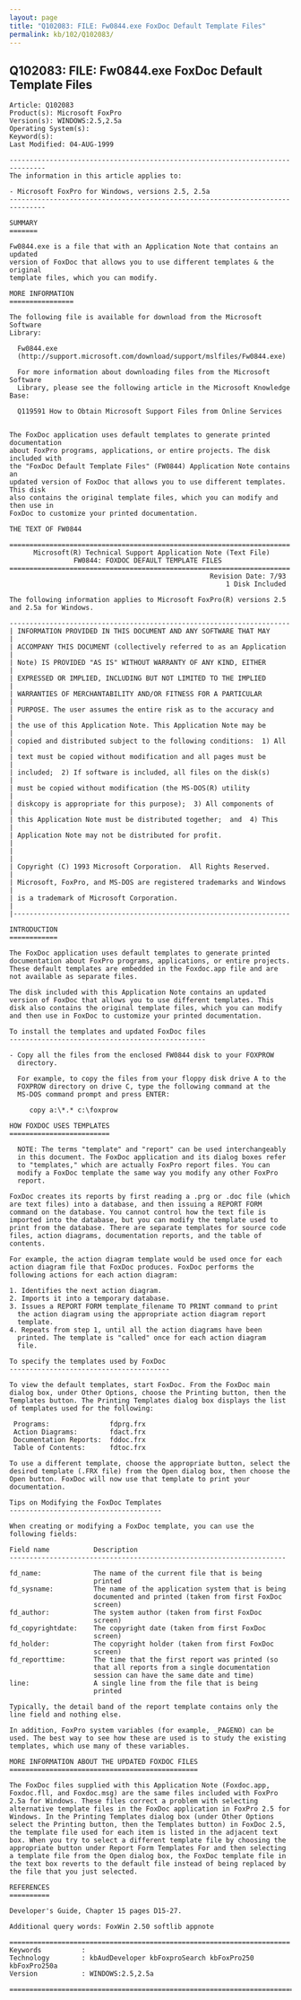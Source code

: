 ```yaml
---
layout: page
title: "Q102083: FILE: Fw0844.exe FoxDoc Default Template Files"
permalink: kb/102/Q102083/
---
```


## Q102083: FILE: Fw0844.exe FoxDoc Default Template Files

	Article: Q102083
	Product(s): Microsoft FoxPro
	Version(s): WINDOWS:2.5,2.5a
	Operating System(s): 
	Keyword(s): 
	Last Modified: 04-AUG-1999
	
	-------------------------------------------------------------------------------
	The information in this article applies to:
	
	- Microsoft FoxPro for Windows, versions 2.5, 2.5a 
	-------------------------------------------------------------------------------
	
	SUMMARY
	=======
	
	Fw0844.exe is a file that with an Application Note that contains an updated
	version of FoxDoc that allows you to use different templates & the original
	template files, which you can modify.
	
	MORE INFORMATION
	================
	
	The following file is available for download from the Microsoft Software
	Library:
	
	  Fw0844.exe
	  (http://support.microsoft.com/download/support/mslfiles/Fw0844.exe)
	
	  For more information about downloading files from the Microsoft Software
	  Library, please see the following article in the Microsoft Knowledge Base:
	
	  Q119591 How to Obtain Microsoft Support Files from Online Services
	
	
	The FoxDoc application uses default templates to generate printed documentation
	about FoxPro programs, applications, or entire projects. The disk included with
	the "FoxDoc Default Template Files" (FW0844) Application Note contains an
	updated version of FoxDoc that allows you to use different templates. This disk
	also contains the original template files, which you can modify and then use in
	FoxDoc to customize your printed documentation.
	
	THE TEXT OF FW0844
	
	======================================================================
	      Microsoft(R) Technical Support Application Note (Text File)
	                FW0844: FOXDOC DEFAULT TEMPLATE FILES
	======================================================================
	                                                  Revision Date: 7/93
	                                                      1 Disk Included
	
	The following information applies to Microsoft FoxPro(R) versions 2.5
	and 2.5a for Windows.
	
	----------------------------------------------------------------------
	| INFORMATION PROVIDED IN THIS DOCUMENT AND ANY SOFTWARE THAT MAY     |
	| ACCOMPANY THIS DOCUMENT (collectively referred to as an Application |
	| Note) IS PROVIDED "AS IS" WITHOUT WARRANTY OF ANY KIND, EITHER      |
	| EXPRESSED OR IMPLIED, INCLUDING BUT NOT LIMITED TO THE IMPLIED      |
	| WARRANTIES OF MERCHANTABILITY AND/OR FITNESS FOR A PARTICULAR       |
	| PURPOSE. The user assumes the entire risk as to the accuracy and    |
	| the use of this Application Note. This Application Note may be      |
	| copied and distributed subject to the following conditions:  1) All |
	| text must be copied without modification and all pages must be      |
	| included;  2) If software is included, all files on the disk(s)     |
	| must be copied without modification (the MS-DOS(R) utility          |
	| diskcopy is appropriate for this purpose);  3) All components of    |
	| this Application Note must be distributed together;  and  4) This   |
	| Application Note may not be distributed for profit.                 |
	|                                                                     |
	| Copyright (C) 1993 Microsoft Corporation.  All Rights Reserved.     |
	| Microsoft, FoxPro, and MS-DOS are registered trademarks and Windows |
	| is a trademark of Microsoft Corporation.                            |
	|---------------------------------------------------------------------
	
	INTRODUCTION
	============
	
	The FoxDoc application uses default templates to generate printed
	documentation about FoxPro programs, applications, or entire projects.
	These default templates are embedded in the Foxdoc.app file and are
	not available as separate files.
	
	The disk included with this Application Note contains an updated
	version of FoxDoc that allows you to use different templates. This
	disk also contains the original template files, which you can modify
	and then use in FoxDoc to customize your printed documentation.
	
	To install the templates and updated FoxDoc files
	-------------------------------------------------
	
	- Copy all the files from the enclosed FW0844 disk to your FOXPROW
	  directory.
	
	  For example, to copy the files from your floppy disk drive A to the
	  FOXPROW directory on drive C, type the following command at the
	  MS-DOS command prompt and press ENTER:
	
	     copy a:\*.* c:\foxprow
	
	HOW FOXDOC USES TEMPLATES
	=========================
	
	  NOTE: The terms "template" and "report" can be used interchangeably
	  in this document. The FoxDoc application and its dialog boxes refer
	  to "templates," which are actually FoxPro report files. You can
	  modify a FoxDoc template the same way you modify any other FoxPro
	  report.
	
	FoxDoc creates its reports by first reading a .prg or .doc file (which
	are text files) into a database, and then issuing a REPORT FORM
	command on the database. You cannot control how the text file is
	imported into the database, but you can modify the template used to
	print from the database. There are separate templates for source code
	files, action diagrams, documentation reports, and the table of
	contents.
	
	For example, the action diagram template would be used once for each
	action diagram file that FoxDoc produces. FoxDoc performs the
	following actions for each action diagram:
	
	1. Identifies the next action diagram.
	2. Imports it into a temporary database.
	3. Issues a REPORT FORM template_filename TO PRINT command to print
	  the action diagram using the appropriate action diagram report
	  template.
	4. Repeats from step 1, until all the action diagrams have been
	  printed. The template is "called" once for each action diagram
	  file.
	
	To specify the templates used by FoxDoc
	----------------------------------------
	
	To view the default templates, start FoxDoc. From the FoxDoc main
	dialog box, under Other Options, choose the Printing button, then the
	Templates button. The Printing Templates dialog box displays the list
	of templates used for the following:
	
	 Programs:               fdprg.frx
	 Action Diagrams:        fdact.frx
	 Documentation Reports:  fddoc.frx
	 Table of Contents:      fdtoc.frx
	
	To use a different template, choose the appropriate button, select the
	desired template (.FRX file) from the Open dialog box, then choose the
	Open button. FoxDoc will now use that template to print your
	documentation.
	
	Tips on Modifying the FoxDoc Templates
	--------------------------------------
	
	When creating or modifying a FoxDoc template, you can use the
	following fields:
	
	Field name           Description
	---------------------------------------------------------------------
	
	fd_name:             The name of the current file that is being
	                     printed
	fd_sysname:          The name of the application system that is being
	                     documented and printed (taken from first FoxDoc
	                     screen)
	fd_author:           The system author (taken from first FoxDoc
	                     screen)
	fd_copyrightdate:    The copyright date (taken from first FoxDoc
	                     screen)
	fd_holder:           The copyright holder (taken from first FoxDoc
	                     screen)
	fd_reporttime:       The time that the first report was printed (so
	                     that all reports from a single documentation
	                     session can have the same date and time)
	line:                A single line from the file that is being
	                     printed
	
	Typically, the detail band of the report template contains only the
	line field and nothing else.
	
	In addition, FoxPro system variables (for example, _PAGENO) can be
	used. The best way to see how these are used is to study the existing
	templates, which use many of these variables.
	
	MORE INFORMATION ABOUT THE UPDATED FOXDOC FILES
	===============================================
	
	The FoxDoc files supplied with this Application Note (Foxdoc.app,
	Foxdoc.fll, and Foxdoc.msg) are the same files included with FoxPro
	2.5a for Windows. These files correct a problem with selecting
	alternative template files in the FoxDoc application in FoxPro 2.5 for
	Windows. In the Printing Templates dialog box (under Other Options
	select the Printing button, then the Templates button) in FoxDoc 2.5,
	the template file used for each item is listed in the adjacent text
	box. When you try to select a different template file by choosing the
	appropriate button under Report Form Templates For and then selecting
	a template file from the Open dialog box, the FoxDoc template file in
	the text box reverts to the default file instead of being replaced by
	the file that you just selected.
	
	REFERENCES
	==========
	
	Developer's Guide, Chapter 15 pages D15-27.
	
	Additional query words: FoxWin 2.50 softlib appnote
	
	======================================================================
	Keywords          :  
	Technology        : kbAudDeveloper kbFoxproSearch kbFoxPro250 kbFoxPro250a
	Version           : WINDOWS:2.5,2.5a
	
	=============================================================================
	
